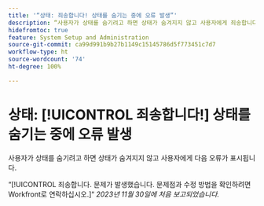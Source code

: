 ```yaml
---
title: '“상태: 죄송합니다! 상태를 숨기는 중에 오류 발생”'
description: “사용자가 상태를 숨기려고 하면 상태가 숨겨지지 않고 사용자에게 죄송합니다 오류가 표시됩니다”
hidefromtoc: true
feature: System Setup and Administration
source-git-commit: ca99d991b9b27b1149c15145786d5f773451c7d7
workflow-type: ht
source-wordcount: '74'
ht-degree: 100%

---
```



# 상태: [!UICONTROL 죄송합니다!] 상태를 숨기는 중에 오류 발생

사용자가 상태를 숨기려고 하면 상태가 숨겨지지 않고 사용자에게 다음 오류가 표시됩니다.

“[!UICONTROL 죄송합니다. 문제가 발생했습니다. 문제점과 수정 방법을 확인하려면 Workfront로 연락하십시오.]“
_2023년 11월 30일에 처음 보고되었습니다._
